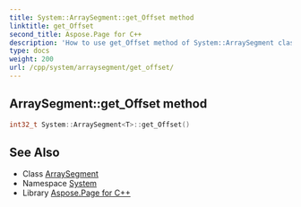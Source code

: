 ```yaml
---
title: System::ArraySegment::get_Offset method
linktitle: get_Offset
second_title: Aspose.Page for C++
description: 'How to use get_Offset method of System::ArraySegment class in C++.'
type: docs
weight: 200
url: /cpp/system/arraysegment/get_offset/
---
```

## ArraySegment::get_Offset method




```cpp
int32_t System::ArraySegment<T>::get_Offset()
```

## See Also

* Class [ArraySegment](../)
* Namespace [System](../../)
* Library [Aspose.Page for C++](../../../)
